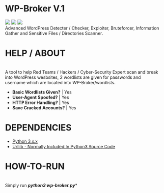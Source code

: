 # WP-Broker V.1
<img src="https://img.shields.io/badge/Python-3.X.X-critical.svg"> <img src="https://img.shields.io/badge/OS-Win%20%2F%20Unix%20%2F%20OSX-success.svg"> <img src="https://img.shields.io/badge/Version-1.0%20--%20First%20Version-yellow.svg"><br>
Advanced WordPress Detecter / Checker, Exploiter, Bruteforcer, Information Gather and Sensitive Files / Directories Scanner.</br>

# HELP / ABOUT
<br>A tool to help Red Teams / Hackers / Cyber-Security Expert scan and break into WordPress wesbsites,
2 wordlists are given for passwords and username which are located into WP-Broker/wordlists.</br>
- <b>Basic Wordlists Given?</b> | Yes
- <b>User-Agent Spoofed?</b> | Yes
- <b>HTTP Error Handling?</b> | Yes
- <b>Save Cracked Accounts?</b> | Yes

# DEPENDENCIES
- [Python 3.x.x](https://www.python.org/downloads/)<br>
- [Urllib - Normally Included In Python3 Source Code](https://docs.python.org/3/library/urllib.html)<br>

# HOW-TO-RUN
<br>Simply run ***python3 wp-broker.py****</br>

